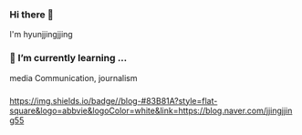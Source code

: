 ### Hi there 👋
I'm hyunjjingjjing
### 🌱 I’m currently learning ...
media Communication, journalism
###
https://img.shields.io/badge//blog-#83B81A?style=flat-square&logo=abbvie&logoColor=white&link=https://blog.naver.com/jjingjjing55


